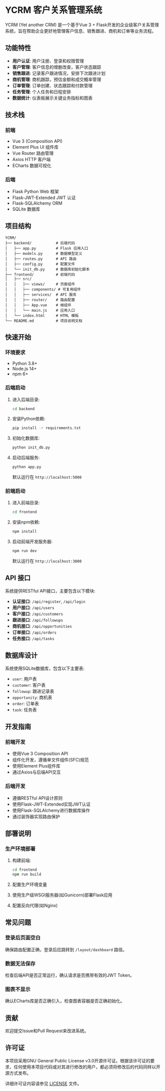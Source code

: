 # YCRM 客户关系管理系统

YCRM (Yet another CRM) 是一个基于Vue 3 + Flask开发的企业级客户关系管理系统，旨在帮助企业更好地管理客户信息、销售跟进、商机和订单等业务流程。

## 功能特性

- **用户认证**: 用户注册、登录和权限管理
- **客户管理**: 客户信息的增删改查，客户状态跟踪
- **销售跟进**: 记录客户跟进情况，安排下次跟进计划
- **商机管理**: 商机跟踪，预估金额和成交概率管理
- **订单管理**: 订单创建、状态跟踪和付款管理
- **任务管理**: 个人任务和日程安排
- **数据统计**: 仪表板展示关键业务指标和图表

## 技术栈

### 前端
- Vue 3 (Composition API)
- Element Plus UI 组件库
- Vue Router 路由管理
- Axios HTTP 客户端
- ECharts 数据可视化

### 后端
- Flask Python Web 框架
- Flask-JWT-Extended JWT 认证
- Flask-SQLAlchemy ORM
- SQLite 数据库

## 项目结构

```
YCRM/
├── backend/           # 后端代码
│   ├── app.py         # Flask 应用入口
│   ├── models.py      # 数据模型定义
│   ├── routes.py      # API 路由
│   ├── config.py      # 配置文件
│   └── init_db.py     # 数据库初始化脚本
├── frontend/          # 前端代码
│   ├── src/
│   │   ├── views/     # 页面组件
│   │   ├── components/ # 可复用组件
│   │   ├── services/  # API 服务
│   │   ├── router/    # 路由配置
│   │   ├── App.vue    # 根组件
│   │   └── main.js    # 应用入口
│   └── index.html     # HTML 模板
└── README.md          # 项目说明文档
```

## 快速开始

### 环境要求
- Python 3.8+
- Node.js 14+
- npm 6+

### 后端启动

1. 进入后端目录:
   ```bash
   cd backend
   ```

2. 安装Python依赖:
   ```bash
   pip install -r requirements.txt
   ```

3. 初始化数据库:
   ```bash
   python init_db.py
   ```

4. 启动后端服务:
   ```bash
   python app.py
   ```
   默认运行在 `http://localhost:5000`

### 前端启动

1. 进入前端目录:
   ```bash
   cd frontend
   ```

2. 安装npm依赖:
   ```bash
   npm install
   ```

3. 启动前端开发服务器:
   ```bash
   npm run dev
   ```
   默认运行在 `http://localhost:3000`

## API 接口

系统提供RESTful API接口，主要包含以下模块:

- **认证接口**: `/api/register`, `/api/login`
- **用户接口**: `/api/users`
- **客户接口**: `/api/customers`
- **跟进接口**: `/api/followups`
- **商机接口**: `/api/opportunities`
- **订单接口**: `/api/orders`
- **任务接口**: `/api/tasks`

## 数据库设计

系统使用SQLite数据库，包含以下主要表:

- `user`: 用户表
- `customer`: 客户表
- `followup`: 跟进记录表
- `opportunity`: 商机表
- `order`: 订单表
- `task`: 任务表

## 开发指南

### 前端开发
- 使用Vue 3 Composition API
- 组件化开发，遵循单文件组件(SFC)规范
- 使用Element Plus组件库
- 通过Axios与后端API交互

### 后端开发
- 遵循RESTful API设计原则
- 使用Flask-JWT-Extended实现JWT认证
- 使用Flask-SQLAlchemy进行数据库操作
- 通过装饰器实现路由保护

## 部署说明

### 生产环境部署
1. 构建前端:
   ```bash
   cd frontend
   npm run build
   ```

2. 配置生产环境变量
3. 使用生产级WSGI服务器(如Gunicorn)部署Flask应用
4. 配置反向代理(如Nginx)

## 常见问题

### 登录后页面空白
确保路由配置正确，登录后应跳转到 `/layout/dashboard` 路径。

### 数据无法保存
检查后端API是否正常运行，确认请求是否携带有效的JWT Token。

### 图表不显示
确认ECharts库是否正确引入，检查图表容器是否正确初始化。

## 贡献

欢迎提交Issue和Pull Request来改进系统。

## 许可证

本项目采用GNU General Public License v3.0开源许可证。根据该许可证的要求，任何使用本项目代码或对其进行修改的用户，都必须将修改后的代码同样以开源方式发布。

详细许可证内容请参见 [LICENSE](LICENSE) 文件。